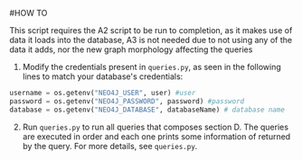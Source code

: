 #HOW TO

This script requires the A2 script to be run to completion, as it makes use of data it loads into the database, A3 is not needed due to not using any of the data it adds, nor the new graph morphology affecting the queries

1. Modify the credentials present in `queries.py`, as seen in the following lines to match your database's credentials:

```python
username = os.getenv("NEO4J_USER", user) #user
password = os.getenv("NEO4J_PASSWORD", password) #password
database = os.getenv("NEO4J_DATABASE", databaseName) # database name
```

2. Run `queries.py` to run all queries that composes section D. The queries are executed in order and each one prints some information of returned by the query. For more details, see `queries.py`.
